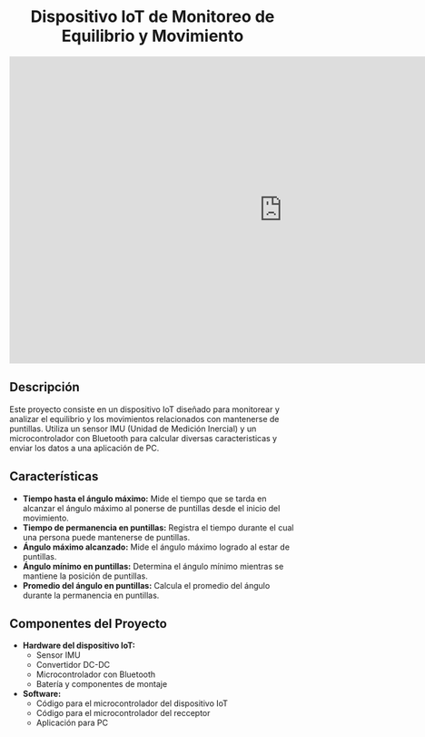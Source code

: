 <center>
  <h1>Dispositivo IoT de Monitoreo de Equilibrio y Movimiento</h1>
  <iframe width="960" height="540" src="https://www.youtube.com/embed/7HGj-5P9A-U" frameborder="0" allow="accelerometer; autoplay; encrypted-media; gyroscope; picture-in-picture" allowfullscreen></iframe>
</center>


## Descripción
Este proyecto consiste en un dispositivo IoT diseñado para monitorear y analizar el equilibrio y los movimientos relacionados con mantenerse de puntillas. Utiliza un sensor IMU (Unidad de Medición Inercial) y un microcontrolador con Bluetooth para calcular diversas caracteristicas y enviar los datos a una aplicación de PC.

## Características
- **Tiempo hasta el ángulo máximo:** Mide el tiempo que se tarda en alcanzar el ángulo máximo al ponerse de puntillas desde el inicio del movimiento.
- **Tiempo de permanencia en puntillas:** Registra el tiempo durante el cual una persona puede mantenerse de puntillas.
- **Ángulo máximo alcanzado:** Mide el ángulo máximo logrado al estar de puntillas.
- **Ángulo mínimo en puntillas:** Determina el ángulo mínimo mientras se mantiene la posición de puntillas.
- **Promedio del ángulo en puntillas:** Calcula el promedio del ángulo durante la permanencia en puntillas.

## Componentes del Proyecto
- **Hardware del dispositivo IoT:**
  - Sensor IMU
  - Convertidor DC-DC
  - Microcontrolador con Bluetooth
  - Batería y componentes de montaje
- **Software:**
  - Código para el microcontrolador del dispositivo IoT
  - Código para el microcontrolador del recceptor
  - Aplicación para PC
  
